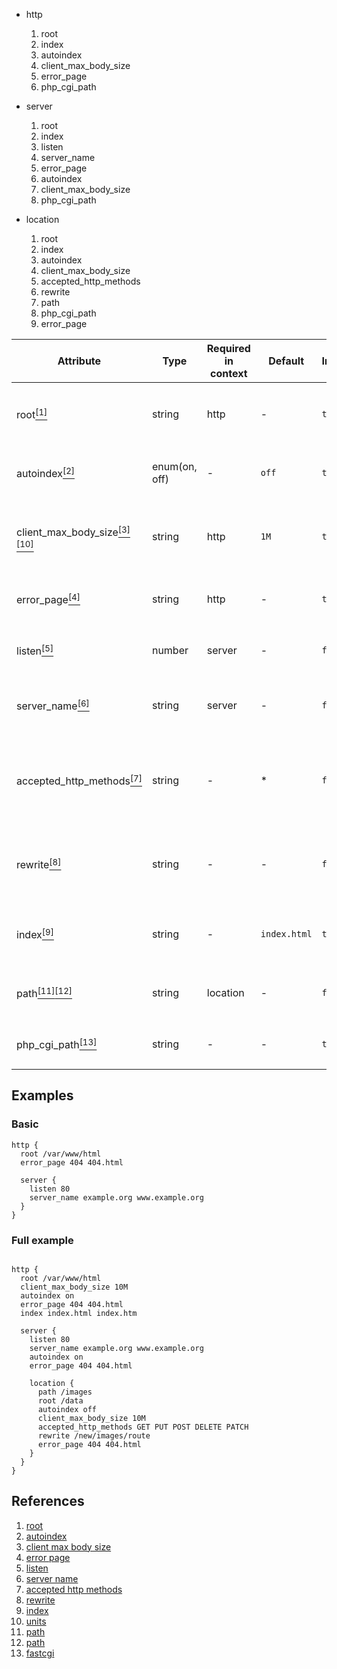 - http

  1. root
  2. index
  3. autoindex
  4. client_max_body_size
  5. error_page
  6. php_cgi_path

- server

  1. root
  2. index
  3. listen
  4. server_name
  5. error_page
  6. autoindex
  7. client_max_body_size
  8. php_cgi_path

- location

  1. root
  2. index
  3. autoindex
  4. client_max_body_size
  5. accepted_http_methods
  6. rewrite
  7. path
  8. php_cgi_path
  9. error_page

| Attribute                                                                            | Type          | Required in context | Default      | Inherited | Description                                                                                                                                             |
| ------------------------------------------------------------------------------------ | ------------- | ------------------- | ------------ | --------- | ------------------------------------------------------------------------------------------------------------------------------------------------------- |
| root[<sup>[1]</sup>](#autoindex)                                                     | string        | http                | -            | `true`    | Specifies the root directory that will be used to search for a file. syntax: `root /var/www/html`                                                       |
| autoindex[<sup>[2]</sup>](#autoindex)                                                | enum(on, off) | -                   | `off`        | `true`    | Used to enable/disable directory listing. example: `autoindex on`                                                                                       |
| client_max_body_size[<sup>[3]</sup>](#client_max_body_size)[<sup>[10]</sup>](#units) | string        | http                | `1M`         | `true`    | Sets the maximum allowed size of the client request body. syntax: `client_max_body_size 1M`                                                             |
| error_page[<sup>[4]</sup>](#error_page)                                              | string        | http                | -            | `true`    | Syntax: `error_page code ... uri`. example: `error_page 400 404 /40x.html`                                                                              |
| listen[<sup>[5]</sup>](#listen)                                                      | number        | server              | -            | `false`   | Sets port which the server will accept requests. syntax: `listen port_number`                                                                           |
| server_name[<sup>[6]</sup>](#server_name)                                            | string        | server              | -            | `false`   | Sets names of a virtual server. syntax: `server_name example.com www.example.com`                                                                       |
| accepted_http_methods[<sup>[7]</sup>](#accepted_http_methods)                        | string        | -                   | \*           | `false`   | Sets accpeted http methods. syntax: `accepted_http_methods method ...`. example: `accepted_http_methods GET HEAD POST PUT DELETE CONNECT OPTIONS TRACE` |
| rewrite[<sup>[8]</sup>](#rewrite)                                                    | string        | -                   | -            | `false`   | URI changed as specified in the replacement string. syntax: `rewrite replacement`. example `rewrite /images`                                            |
| index[<sup>[9]</sup>](#index)                                                        | string        | -                   | `index.html` | `true`    | Defines files that will be used as an index. syntax: `index file ...`. example `index index.html index.htm`                                             |
| path[<sup>[11]</sup>](#path_1)[<sup>[12]</sup>](#path_2)                             | string        | location            | -            | `false`   | Defines the location path. syntax: `path location_path`. example `path /`                                                                               |
| php_cgi_path[<sup>[13]</sup>](#php_cgi_path)                                         | string        | -                   | -            | `true`    | Defines the php cgi path. syntax: `php_cgi_path path/to/php/cgi`                                                                                        |

## Examples

### Basic

```
http {
  root /var/www/html
  error_page 404 404.html

  server {
    listen 80
    server_name example.org www.example.org
  }
}

```

### Full example

```

http {
  root /var/www/html
  client_max_body_size 10M
  autoindex on
  error_page 404 404.html
  index index.html index.htm

  server {
    listen 80
    server_name example.org www.example.org
    autoindex on
    error_page 404 404.html

    location {
      path /images
      root /data
      autoindex off
      client_max_body_size 10M
      accepted_http_methods GET PUT POST DELETE PATCH
      rewrite /new/images/route
      error_page 404 404.html
    }
  }
}

```

## References

1. <a nane="root">[root](https://nginx.org/en/docs/http/ngx_http_core_module.html#root)
2. <a name="autoindex">[autoindex](http://nginx.org/en/docs/http/ngx_http_autoindex_module.html#autoindex)</a>
3. <a name="client_max_body_size">[client max body size](https://nginx.org/en/docs/http/ngx_http_core_module.html#client_max_body_size)</a>
4. <a name="error_page">[error page](https://nginx.org/en/docs/http/ngx_http_core_module.html#error_page)</a>
5. <a name="listen">[listen](https://nginx.org/en/docs/http/ngx_http_core_module.html#listen)</a>
6. <a name="server_name">[server name](https://nginx.org/en/docs/http/ngx_http_core_module.html#server_name)</a>
7. <a name="accepted_http_methods">[accepted http methods](https://datatracker.ietf.org/doc/html/rfc7231#section-4)</a>
8. <a name="rewrite">[rewrite](https://nginx.org/en/docs/http/ngx_http_rewrite_module.html#rewrite)</a>
9. <a name="index">[index](https://nginx.org/en/docs/http/ngx_http_index_module.html#index)</a>
10. <a name="units">[units](https://nginx.org/en/docs/syntax.html)</a>
11. <a name="path_1">[path](https://nginx.org/en/docs/http/ngx_http_core_module.html#location)</a>
12. <a name="path_2">[path](https://www.digitalocean.com/community/tutorials/nginx-location-directive)</a>
13. <a name="php_cgi_path">[fastcgi](https://www.nginx.com/resources/wiki/start/topics/examples/fastcgiexample)</a>
